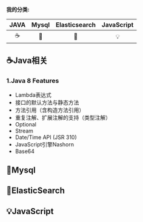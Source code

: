 
**我的分类:**
 
JAVA |Mysql|Elasticsearch|JavaScript
:---:|:---:|:-----------:|:--------:
☕|💾|🎨|💡| 

## ☕Java相关
### 1.Java 8 Features
* Lambda表达式
* 接口的默认方法与静态方法
* 方法引用（含构造方法引用）
* 重复注解、扩展注解的支持（类型注解）
* Optional
* Stream
* Date/Time API (JSR 310)
* JavaScript引擎Nashorn
* Base64

## 💾Mysql

## 🎨ElasticSearch

## 💡JavaScript
